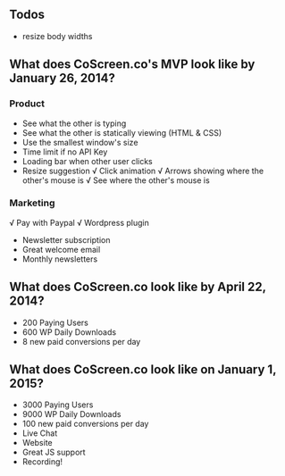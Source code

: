 ## Todos

- resize body widths

## What does CoScreen.co's MVP look like by January 26, 2014?

### Product
- See what the other is typing
- See what the other is statically viewing (HTML & CSS)
- Use the smallest window's size
- Time limit if no API Key
- Loading bar when other user clicks
- Resize suggestion
√ Click animation
√ Arrows showing where the other's mouse is
√ See where the other's mouse is

### Marketing
√ Pay with Paypal
√ Wordpress plugin
- Newsletter subscription
- Great welcome email
- Monthly newsletters

## What does CoScreen.co look like by April 22, 2014?

- 200 Paying Users
- 600 WP Daily Downloads
- 8 new paid conversions per day

## What does CoScreen.co look like on January 1, 2015?

- 3000 Paying Users
- 9000 WP Daily Downloads
- 100 new paid conversions per day
- Live Chat
- Website
- Great JS support
- Recording!